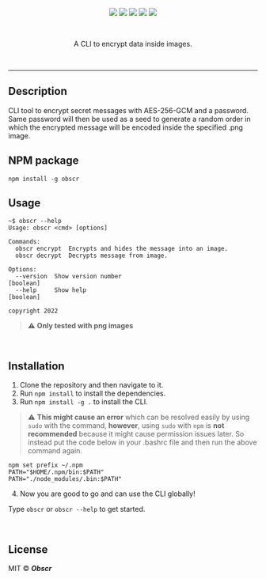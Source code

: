 <p align="center">
  
 </p>
 <p align="center">
   <img  src="https://img.shields.io/badge/license-MIT-green">
 <img  src="https://img.shields.io/badge/build-passing-brightgreen">
   <img  src="https://img.shields.io/badge/version-0.1.1-orange">
   <img  src="https://img.shields.io/badge/npm-v8.3.1-blue">
  <img  src="https://img.shields.io/badge/node-v16.14.0-yellow">
 </p>
 <br>
<p align="center">A CLI to encrypt data inside images.</p>
<br>

---

## Description

CLI tool to encrypt secret messages with AES-256-GCM and a password.
Same password will then be used as a seed to generate a random order in which the encrypted message will be encoded inside the specified .png image.

## NPM package

```
npm install -g obscr
```

## Usage

```
~$ obscr --help
Usage: obscr <cmd> [options]

Commands:
  obscr encrypt  Encrypts and hides the message into an image.
  obscr decrypt  Decrypts message from image.

Options:
  --version  Show version number                                       [boolean]
  --help     Show help                                                 [boolean]

copyright 2022

```

> :warning: **Only tested with png images**

<br>

## Installation

1. Clone the repository and then navigate to it.
2. Run `npm install` to install the dependencies.
3. Run `npm install -g .` to install the CLI. <br>

> :warning: **This might cause an error** which can be resolved easily by using `sudo` with the command, **however**, using `sudo` with `npm` is **not recommended** because it might cause permission issues later. So instead put the code below in your .bashrc file and then run the above command again.

```
npm set prefix ~/.npm
PATH="$HOME/.npm/bin:$PATH"
PATH="./node_modules/.bin:$PATH"
```

4. Now you are good to go and can use the CLI globally!

Type `obscr` or `obscr --help` to get started.

<br>

## License

MIT © **_Obscr_**
